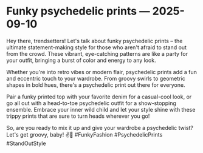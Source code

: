# Funky psychedelic prints — 2025-09-10

Hey there, trendsetters! Let's talk about funky psychedelic prints – the ultimate statement-making style for those who aren't afraid to stand out from the crowd. These vibrant, eye-catching patterns are like a party for your outfit, bringing a burst of color and energy to any look.

Whether you're into retro vibes or modern flair, psychedelic prints add a fun and eccentric touch to your wardrobe. From groovy swirls to geometric shapes in bold hues, there's a psychedelic print out there for everyone.

Pair a funky printed top with your favorite denim for a casual-cool look, or go all out with a head-to-toe psychedelic outfit for a show-stopping ensemble. Embrace your inner wild child and let your style shine with these trippy prints that are sure to turn heads wherever you go!

So, are you ready to mix it up and give your wardrobe a psychedelic twist? Let's get groovy, baby! ✌️🌈 #FunkyFashion #PsychedelicPrints #StandOutStyle